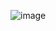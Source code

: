 ![image](https://user-images.githubusercontent.com/84061081/125165382-9e965980-e1d1-11eb-93a9-d01149f40832.png)
